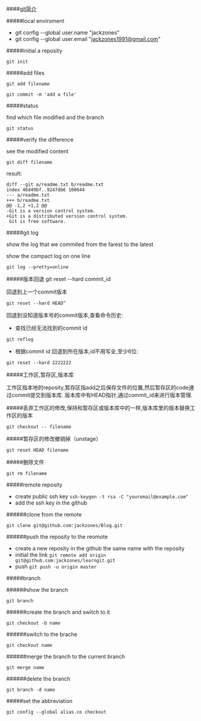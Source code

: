 ####[git简介](http://www.liaoxuefeng.com/wiki/0013739516305929606dd18361248578c67b8067c8c017b000/00137586810169600f39e17409a4358b1ac0d3621356287000)

#####local enviroment

- git config --global user.name "jackzones"
- git config --global user.email "jackzones1991@gmail.com"

#####initial a reposity

`git init`

#####add files

`git add filename`

`git commit -m 'add a file'`

#####status

find which file modified and the branch


`git status`

#####verify the difference

see the modified content

`git diff filename`


result:
```
diff --git a/readme.txt b/readme.txt
index 46d49bf..9247db6 100644
--- a/readme.txt
+++ b/readme.txt
@@ -1,2 +1,2 @@
-Git is a version control system.
+Git is a distributed version control system.
 Git is free software.
 ```
#####git log

show the log that we commited from the farest to the latest 

show the compact log on one line

`git log --pretty=online`

#####版本回退 git reset --hard commit_id

回退到上一个commit版本


`git reset --hard HEAD^`

回退到没知道版本号的commit版本,查看命令历史:


- 查找已经无法找到的commit id

`git reflog`

- 根据commit id 回退到所在版本,id不用写全,至少6位:

`git reset --hard 2222222`


#####工作区,暂存区,版本库

工作区指本地的reposity,暂存区指add之后保存文件的位置,然后暂存区的code通过commit提交到版本库.
版本库中有HEAD指针,通过commit_id来进行版本管理.

#####丢弃工作区的修改,保持和暂存区或版本库中的一样,版本库里的版本替换工作区的版本

`git checkout -- filename`

#####暂存区的修改撤销掉（unstage）

`git reset HEAD filename`

#####删除文件

`git rm filename`

#####remote reposity

- create public ssh key `ssh-keygen -t rsa -C "youremail@example.com"`
- add the ssh key in the github

######clone from the remote

`git clone git@github.com:jackzones/Blog.git`

######push the reposity to the reomote

- create a new reposity in the github the same name with the reposity
- initial the link `git remote add origin git@github.com:jackzones/learngit.git`
- push `git push -u origin master`

#####branch

######show the branch

`git branch`

######create the branch and switch to it

`git checkout -b name`

######switch to the brache

`git checkout name`

######merge the branch to the current branch

`git merge name`

######delete the branch

`git branch -d name`

#####set the abbreviation

`git config --global alias.co checkout`




















